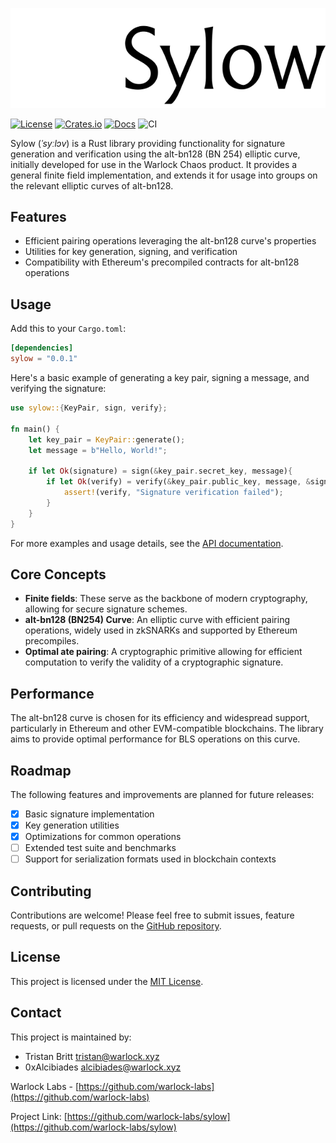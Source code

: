 ![Logo](./sylow.png)

[![License](https://img.shields.io/crates/l/sylow)](https://choosealicense.com/licenses/mit/)
[![Crates.io](https://img.shields.io/crates/v/sylow)](https://crates.io/crates/sylow)
[![Docs](https://img.shields.io/crates/v/sylow?color=blue&label=docs)](https://docs.rs/sylow/)
![CI](https://github.com/warlock-labs/sylow/actions/workflows/CI.yml/badge.svg)

Sylow (*ˈsyːlɔv*) is a Rust library providing functionality for signature generation and verification using 
the alt-bn128 (BN 254) elliptic curve, initially developed for use in the Warlock Chaos product. It provides a 
general finite field implementation, and extends it for usage into groups on the relevant elliptic curves of alt-bn128.

## Features

- Efficient pairing operations leveraging the alt-bn128 curve's properties
- Utilities for key generation, signing, and verification
- Compatibility with Ethereum's precompiled contracts for alt-bn128 operations

## Usage

Add this to your `Cargo.toml`:

```toml
[dependencies]
sylow = "0.0.1"
```

Here's a basic example of generating a key pair, signing a message, and verifying the signature:

```rust
use sylow::{KeyPair, sign, verify};

fn main() {
    let key_pair = KeyPair::generate();
    let message = b"Hello, World!";
    
    if let Ok(signature) = sign(&key_pair.secret_key, message){
        if let Ok(verify) = verify(&key_pair.public_key, message, &signature){
            assert!(verify, "Signature verification failed");
        }
    }
}
```

For more examples and usage details, see the [API documentation](https://docs.rs/sylow).

## Core Concepts

- **Finite fields**: These serve as the backbone of modern cryptography, allowing for secure signature schemes.
- **alt-bn128 (BN254) Curve**: An elliptic curve with efficient pairing operations, widely used in zkSNARKs and supported by Ethereum precompiles.
- **Optimal ate pairing**: A cryptographic primitive allowing for efficient computation to verify the validity of a 
  cryptographic signature.

## Performance

The alt-bn128 curve is chosen for its efficiency and widespread support, particularly in Ethereum and other EVM-compatible blockchains. The library aims to provide optimal performance for BLS operations on this curve.

## Roadmap

The following features and improvements are planned for future releases:

- [x] Basic signature implementation
- [x] Key generation utilities
- [x] Optimizations for common operations
- [ ] Extended test suite and benchmarks
- [ ] Support for serialization formats used in blockchain contexts

## Contributing

Contributions are welcome! Please feel free to submit issues, feature requests, or pull requests on the [GitHub repository](https://github.com/warlock-labs/sylow).

## License

This project is licensed under the [MIT License](https://choosealicense.com/licenses/mit/).

## Contact

This project is maintained by:
- Tristan Britt [tristan@warlock.xyz](mailto:tristan@warlock.xyz)
- 0xAlcibiades [alcibiades@warlock.xyz](mailto:alcibiades@warlock.xyz)

Warlock Labs - [https://github.com/warlock-labs](https://github.com/warlock-labs)

Project Link: [https://github.com/warlock-labs/sylow](https://github.com/warlock-labs/sylow)